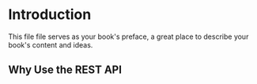 # Introduction

This file file serves as your book's preface, a great place to describe your book's content and ideas.

## Why Use the REST API






